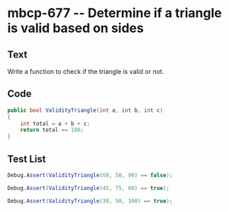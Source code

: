 # mbcp-677 -- Determine if a triangle is valid based on sides

## Text

Write a function to check if the triangle is valid or not.

## Code

```csharp
public bool ValidityTriangle(int a, int b, int c) 
{
    int total = a + b + c;
    return total == 180;
}
```

## Test List

```csharp
Debug.Assert(ValidityTriangle(60, 50, 90) == false);
```

```csharp
Debug.Assert(ValidityTriangle(45, 75, 60) == true);
```

```csharp
Debug.Assert(ValidityTriangle(30, 50, 100) == true);
```
